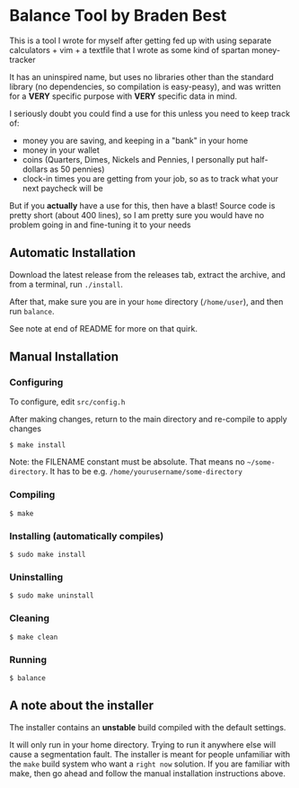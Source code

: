 # Balance Tool by Braden Best

This is a tool I wrote for myself after getting fed up with using separate calculators + vim + a textfile that I wrote as some kind of spartan money-tracker

It has an uninspired name, but uses no libraries other than the standard library (no dependencies, so compilation is easy-peasy), and was written for a **VERY** specific purpose with **VERY** specific data in mind.

I seriously doubt you could find a use for this unless you need to keep track of:

* money you are saving, and keeping in a "bank" in your home
* money in your wallet
* coins (Quarters, Dimes, Nickels and Pennies, I personally put half-dollars as 50 pennies)
* clock-in times you are getting from your job, so as to track what your next paycheck will be

But if you **actually** have a use for this, then have a blast! Source code is pretty short (about 400 lines), so I am pretty sure you would have no problem going in and fine-tuning it to your needs

## Automatic Installation

Download the latest release from the releases tab, extract the archive, and from a terminal, run `./install`.

After that, make sure you are in your `home` directory (`/home/user`), and then run `balance`.

See note at end of README for more on that quirk.

## Manual Installation

### Configuring

To configure, edit `src/config.h`

After making changes, return to the main directory and re-compile to apply changes

    $ make install
    
Note: the FILENAME constant must be absolute. That means no `~/some-directory`. It has to be e.g. `/home/yourusername/some-directory`

### Compiling

    $ make

### Installing (automatically compiles)

    $ sudo make install

### Uninstalling

    $ sudo make uninstall

### Cleaning

    $ make clean

### Running

    $ balance

## A note about the installer

The installer contains an **unstable** build compiled with the default settings. 

It will only run in your home directory. Trying to run it anywhere else will cause a segmentation fault. The installer is meant for people unfamiliar with the `make` build system who want a `right now` solution. If you are familiar with make, then go ahead and follow the manual installation instructions above.
